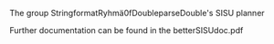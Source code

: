 The group StringformatRyhmä0fDoubleparseDouble's SISU planner

Further documentation can be found in the betterSISUdoc.pdf
